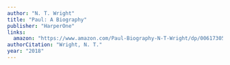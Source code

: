 ```yaml
---
author: "N. T. Wright"
title: "Paul: A Biography"
publisher: "HarperOne"
links:
  amazon: "https://www.amazon.com/Paul-Biography-N-T-Wright/dp/0061730580"
authorCitation: "Wright, N. T."
year: "2018"
---
```

